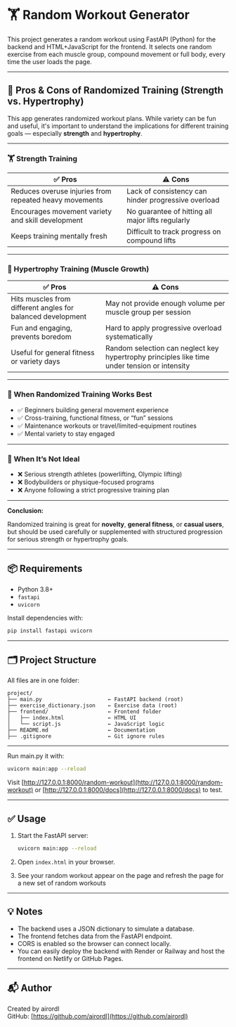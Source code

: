 # 🏋️ Random Workout Generator

This project generates a random workout using FastAPI (Python) for the backend and HTML+JavaScript for the frontend.
It selects one random exercise from each muscle group, compound movement or full body, every time the user loads the page.


---
## 🧠 Pros & Cons of Randomized Training (Strength vs. Hypertrophy)

This app generates randomized workout plans. While variety can be fun and useful, it's important to understand the implications for different training goals — especially **strength** and **hypertrophy**.

---

### 🏋️ Strength Training

| ✅ Pros | ⚠️ Cons |
|--------|---------|
| Reduces overuse injuries from repeated heavy movements | Lack of consistency can hinder progressive overload |
| Encourages movement variety and skill development | No guarantee of hitting all major lifts regularly |
| Keeps training mentally fresh | Difficult to track progress on compound lifts |

---

### 💪 Hypertrophy Training (Muscle Growth)

| ✅ Pros | ⚠️ Cons |
|--------|---------|
| Hits muscles from different angles for balanced development | May not provide enough volume per muscle group per session |
| Fun and engaging, prevents boredom | Hard to apply progressive overload systematically |
| Useful for general fitness or variety days | Random selection can neglect key hypertrophy principles like time under tension or intensity |

---

### 🎯 When Randomized Training Works Best

- ✅ Beginners building general movement experience
- ✅ Cross-training, functional fitness, or “fun” sessions
- ✅ Maintenance workouts or travel/limited-equipment routines
- ✅ Mental variety to stay engaged

---

### 🚫 When It’s Not Ideal

- ❌ Serious strength athletes (powerlifting, Olympic lifting)
- ❌ Bodybuilders or physique-focused programs
- ❌ Anyone following a strict progressive training plan

---

**Conclusion:**

Randomized training is great for **novelty**, **general fitness**, or **casual users**, but should be used carefully or supplemented with structured progression for serious strength or hypertrophy goals.

---

## 📦 Requirements

- Python 3.8+
- `fastapi`
- `uvicorn`

Install dependencies with:

```bash
pip install fastapi uvicorn
```

---

## 🗂 Project Structure

All files are in one folder:

```
project/
├── main.py                     ← FastAPI backend (root)
├── exercise_dictionary.json    ← Exercise data (root)
├── frontend/                   ← Frontend folder
│   ├── index.html              ← HTML UI
│   └── script.js               ← JavaScript logic
├── README.md                   ← Documentation
├── .gitignore                  ← Git ignore rules

```

---

Run main.py it with:

```bash
uvicorn main:app --reload
```

Visit [http://127.0.0.1:8000/random-workout](http://127.0.0.1:8000/random-workout) or [http://127.0.0.1:8000/docs](http://127.0.0.1:8000/docs) to test.

---

## ✅ Usage

1. Start the FastAPI server:
   ```bash
   uvicorn main:app --reload
   ```

2. Open `index.html` in your browser.

3. See your random workout appear on the page and refresh the page for a new set of random workouts

---

## 💡 Notes

- The backend uses a JSON dictionary to simulate a database.
- The frontend fetches data from the FastAPI endpoint.
- CORS is enabled so the browser can connect locally.
- You can easily deploy the backend with Render or Railway and host the frontend on Netlify or GitHub Pages.

---

## 📬 Author

Created by airordl  
GitHub: [https://github.com/airordl](https://github.com/airordl)

